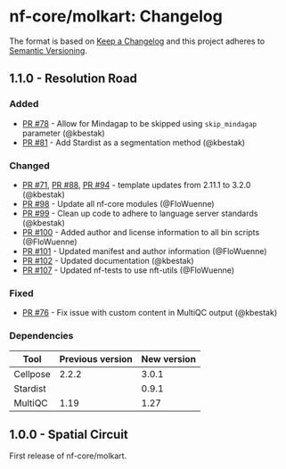 # nf-core/molkart: Changelog

The format is based on [Keep a Changelog](https://keepachangelog.com/en/1.0.0/)
and this project adheres to [Semantic Versioning](https://semver.org/spec/v2.0.0.html).

## 1.1.0 - Resolution Road

### Added

- [PR #78](https://github.com/nf-core/molkart/pull/78) - Allow for Mindagap to be skipped using `skip_mindagap` parameter (@kbestak)
- [PR #81](https://github.com/nf-core/molkart/pull/81) - Add Stardist as a segmentation method (@kbestak)

### Changed

- [PR #71](https://github.com/nf-core/molkart/pull/71), [PR #88](https://github.com/nf-core/molkart/pull/88), [PR #94](https://github.com/nf-core/molkart/pull/94) - template updates from 2.11.1 to 3.2.0 (@kbestak)
- [PR #98](https://github.com/nf-core/molkart/pull/98) - Update all nf-core modules (@FloWuenne)
- [PR #99](https://github.com/nf-core/molkart/pull/99) - Clean up code to adhere to language server standards (@kbestak)
- [PR #100](https://github.com/nf-core/molkart/pull/100) - Added author and license information to all bin scripts (@FloWuenne)
- [PR #101](https://github.com/nf-core/molkart/pull/101) - Updated manifest and author information (@FloWuenne)
- [PR #102](https://github.com/nf-core/molkart/pull/102) - Updated documentation (@kbestak)
- [PR #107](https://github.com/nf-core/molkart/pull/107) - Updated nf-tests to use nft-utils (@FloWuenne)

### Fixed

- [PR #76](https://github.com/nf-core/molkart/pull/76) - Fix issue with custom content in MultiQC output (@kbestak)

### Dependencies

| Tool     | Previous version | New version |
| -------- | ---------------- | ----------- |
| Cellpose | 2.2.2            | 3.0.1       |
| Stardist |                  | 0.9.1       |
| MultiQC  | 1.19             | 1.27        |

## 1.0.0 - Spatial Circuit

First release of nf-core/molkart.
